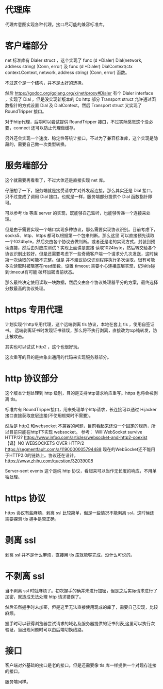 # 代理库

代理库意图实现各种代理，接口尽可能的兼容标准库。


# 客户端部分

net 标准库有 Dialer struct ，这个实现了 func (d *Dialer) Dial(network, address string) (Conn, error) 及 
func (d *Dialer) DialContext(ctx context.Context, network, address string) (Conn, error) 函数。

不过这个是一个结构，并不是太好的选择。

然后 https://godoc.org/golang.org/x/net/proxy#Dialer 有个 Dialer interface ，实现了 Dial ，但是没实现新版本的 Co
http 部分 Transport struct 允许通过函数指针的方式设置 Dial 及 DialContext。然后 Transport struct 又实现了 RoundTripper 接口。

对于http代理，后期可以尝试提供 RoundTripper 接口，不过实际感觉这个没必要，connect 还可以防止代理做缓存。


另外还会实现一个速度、稳定性等统计接口，不过为了兼容标准库，这个实现是隐藏的，需要自己做一次类型转换。

# 服务端部分


这个就需要再看看了，不过大体还是直接实现 net 库。

仔细想了一下，服务端就是接受请求并对外发起连接，那么其实还是 Dial 接口，只不过变成了调用 Dial 接口。也就是一样，服务端部分提供个 
Dial 函数指针即可。

可以参考 tls 等库 server 的实现，既能够自己监听，也能够传递一个连接来处理。

但是由于需要实现一个端口实现多种协议，那么需要实现协议识别。目前考虑下，socks5、http、https 都可以根据第一个包来判断。那么这里
可以直接预先读取一个1024byte，然后交由各个协议去做判断。或者还是老的实现方式，封装到预读连接，然后由对应库测试？实现上面讲是直接
读取1024byte，然后转交给各个协议识别比较好。但是还需要考虑下一些奇葩客户端一个请求分几次发送，这时候 第一次读取的可能不完整。但是
并不建议协议识别程序执行多次读取，很有可能多次读取时被阻塞在read函数，设置 timeout 需要小心连接底层实现，记得tls碰到timeout有可能
破坏加密当前状态。

那么最终决定使用读取一块数据，然后交由各个协议处理器平分的方案，最终选择分数最高的协议处理。


# https 专用代理

计划实现个http专用代理，这个远端剥离 tls 协议，本地在套上 tls ，使用自签证书。
远端剥离证书时发现证书错误，那么将不执行剥离，直接改为tcp纯转发，防止被攻击。

其实也可以试试 http2 ，这个也很好玩。

这次重写的目的是抽象出通用的代码来实现服务器部分。


# http 协议部分

这个版本计划处理到 http 级别，目的是支持http请求响应重写。https 也将会被剥离 tls。

标准库有 RoundTripper接口，用来处理单个http请求，长连接可以通过 Hijacker 接口直接获取底层连接(不使用框架时不需要)。

然后是 http2 和websocket 不兼容的问题，目前看起来还没一个固定的规范，所以目前只能在http1下实现 websocket。
参考：
Will WebSocket survive HTTP/2?  https://www.infoq.com/articles/websocket-and-http2-coexist
【译】NO WEBSOCKETS OVER HTTP/2 https://segmentfault.com/a/1190000005794488
现在的WebSocket还不能用于HTTP2.0的链路上。协议还在设计。 https://www.zhihu.com/question/32039008

Server-sent events 这个是纯 http 协议，看起来可以当作无长度的响应，不用单独处理。


# https 协议

https 协议有些麻烦，剥离 ssl 比较简单，但是一些情况不能剥离 ssl，这时候还需要探测 tls 握手是否正确。

# 剥离 ssl

剥离 ssl 并不是什么麻烦，直接用 tls 库就能够完成，没什么可说的。

# 不剥离 ssl

当不剥离 ssl 时就麻烦了。初次握手的确并未进行加密，但是之后实际请求进行了加密，就造成无法处理 http 请求错误了。

然后虽然握手时未加密，但是这里无法直接使用现成的库了，需要自己实现，比较麻烦。

握手时可以获得浏览器尝试请求的域名及服务器提供的证书列表,这里可以执行次验证，当出现问题时可以由后端切换线路。

# 接口

客户端对外基础的接口是老的接口，但是还需要像 tls 库一样提供一个对现存连接的接口。

服务端同样。